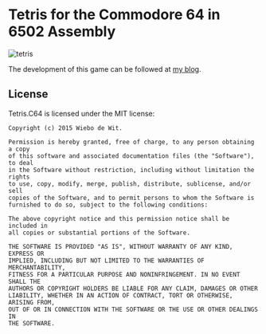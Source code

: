 # Tetris for the Commodore 64 in 6502 Assembly


![tetris](http://4.bp.blogspot.com/-3khZKvT2fT4/VPSyqwjTJgI/AAAAAAAAO7k/2sfiNcAAOmg/s1600/32.PNG)

The development of this game can be followed at [my blog](http://devdef.blogspot.nl).


License
-------------------------------------------------------------------------------

Tetris.C64 is licensed under the MIT license:

    Copyright (c) 2015 Wiebo de Wit.

    Permission is hereby granted, free of charge, to any person obtaining a copy
    of this software and associated documentation files (the "Software"), to deal
    in the Software without restriction, including without limitation the rights
    to use, copy, modify, merge, publish, distribute, sublicense, and/or sell
    copies of the Software, and to permit persons to whom the Software is
    furnished to do so, subject to the following conditions:

    The above copyright notice and this permission notice shall be included in
    all copies or substantial portions of the Software.

    THE SOFTWARE IS PROVIDED "AS IS", WITHOUT WARRANTY OF ANY KIND, EXPRESS OR
    IMPLIED, INCLUDING BUT NOT LIMITED TO THE WARRANTIES OF MERCHANTABILITY,
    FITNESS FOR A PARTICULAR PURPOSE AND NONINFRINGEMENT. IN NO EVENT SHALL THE
    AUTHORS OR COPYRIGHT HOLDERS BE LIABLE FOR ANY CLAIM, DAMAGES OR OTHER
    LIABILITY, WHETHER IN AN ACTION OF CONTRACT, TORT OR OTHERWISE, ARISING FROM,
    OUT OF OR IN CONNECTION WITH THE SOFTWARE OR THE USE OR OTHER DEALINGS IN
    THE SOFTWARE.
